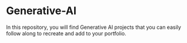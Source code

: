 # Generative-AI
In this repository, you will find Generative AI projects that you can easily follow along to recreate and add to your portfolio.
